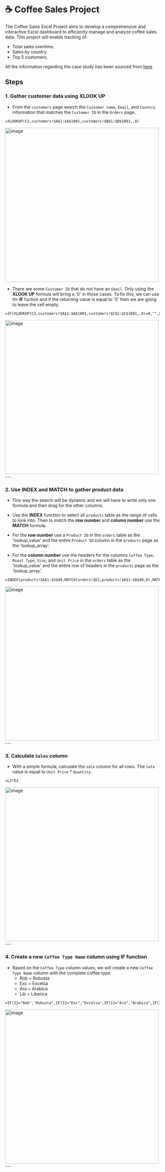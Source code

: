 # ☕️ Coffee Sales Project

The Coffee Sales Excel Project aims to develop a comprehensive and interactive Excel dashboard to efficiently manage and analyze coffee sales data. 
This project will enable tracking of:
- Total sales overtime.
- Sales by country.
- Top 5 customers.

All the information regarding the case study has been sourced from [here](https://github.com/mochen862/excel-project-coffee-sales)

## Steps

### 1. Gather customer data using **XLOOK UP**

- From the `customers` page search the `Customer name`, `Email`, and `Country` information that matches the `Customer ID` in the `Orders` page.

```excel
=XLOOKUP(C2,customers!$A$1:$A$1001,customers!$B$1:$B$1001,,0)
```

  <img width="500" alt="image" src="https://github.com/user-attachments/assets/8ee1ce0b-6fff-401a-b3fa-83630b78d7e7">

- There are some `Customer ID` that do not have an `Email`. Only using the **XLOOK UP** formula will bring a '0' in those cases. To fix this, we can use thr **IF** fuction and if the returning value is equal to '0' then we are going to leave the cell empty.

```excel
=IF(XLOOKUP(C2,customers!$A$1:$A$1001,customers!$C$1:$C$1001,,0)=0,"",XLOOKUP(C2,customers!$A$1:$A$1001,customers!$C$1:$C$1001,,0))
```

  <img width="500" alt="image" src="https://github.com/user-attachments/assets/e1b9c180-24cb-4d9e-bd84-f40320ab7bd9">
---

### 2. Use **INDEX** and **MATCH** to gather product data

- This way the search will be dynamic and we will have to write only one formula and then drag for the other columns.

- Use the **INDEX** function to select all `products` table as the range of cells to look into. Then to match the **row number** and **column number** use the **MATCH** formula.
- For the **row number** use a `Product ID` in the `orders` table as the 'lookup_value' and the entire `Product ID` column in the `products` page as the 'lookup_array'.
- For the **column number** use the headers for the columns `Coffee Type`, `Roast Type`, `Size`, and `Unit Price` in the `orders` table as the 'lookup_value' and the entire row of headers in the `products` page as the 'lookup_array'.

```excel
=INDEX(products!$A$1:$G$49,MATCH(orders!$D2,products!$A$1:$A$49,0),MATCH(orders!I$1,products!$A$1:$G$1,0))
```

  <img width="500" alt="image" src="https://github.com/user-attachments/assets/cd906b8d-8f9b-4983-9421-3c4817205faf">
---

### 3. Calculate `Sales` column

- With a simple formula, calculate the `sale` column for all rows. The `sale` value is equal to `Unit Price` * `Quantity`.

```excel
=L2*E2
```

  <img width="500" alt="image" src="https://github.com/user-attachments/assets/d09a38e3-8168-49fe-a635-286066b6af2b">
---

### 4. Create a new `Coffee Type Name` column using **IF** function

- Based on the `Coffee Type` column values, we will create a new `Coffee Type Name` column with the complete coffee type.
  - Rob = Robusta
  - Exc = Excelsa
  - Ara = Arabica
  - Lib = Liberica

```excel
=IF(I2="Rob","Robusta",IF(I2="Exc","Excelsa",IF(I2="Ara","Arabica",IF(I2="Lib","Liberica",""))))
```

  <img width="500" alt="image" src="https://github.com/user-attachments/assets/a34593d0-a247-4ec1-b056-19ec2decaa79">
---


